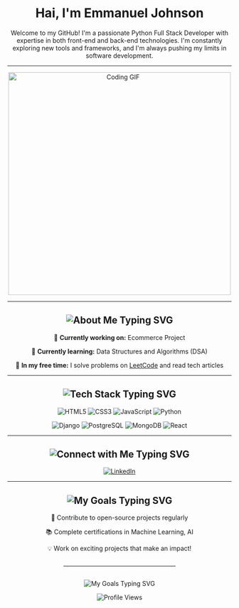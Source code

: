<div align="center">

<h1 align="center">Hai, I'm Emmanuel Johnson</h1>

<p>
  Welcome to my GitHub! I'm a passionate Python Full Stack Developer with expertise in both front-end and back-end technologies. I'm constantly exploring new tools and frameworks, and I'm always pushing my limits in software development.
</p>

---

<img src="https://i.imgur.com/Ifry5ba.gif" alt="Coding GIF" width="500"/>

---

<h2>
  <img src="https://readme-typing-svg.herokuapp.com?font=Fira+Code&pause=1000&color=2E8FF7&center=true&vCenter=true&width=435&lines=About+Me&repeat=false" alt="About Me Typing SVG" />
</h2>

<div align="center">
  <!-- Previous content remains the same -->

<div align="center">
  
🔭 **Currently working on:** Ecommerce Project
  
🌱 **Currently learning:** Data Structures and Algorithms (DSA)
  
📖 **In my free time:** I solve problems on [LeetCode](https://leetcode.com/u/emmanuel011/) and read tech articles

</div>

  <!-- Rest of the content remains the same -->
</div>

---

<h2>
  <img src="https://readme-typing-svg.herokuapp.com?font=Fira+Code&pause=1000&color=2E8FF7&center=true&vCenter=true&width=435&lines=Tech+Stack&repeat=false" alt="Tech Stack Typing SVG" />
</h2>

<p>
  <img src="https://img.shields.io/badge/HTML5-E34F26?style=for-the-badge&logo=html5&logoColor=white" alt="HTML5">
  <img src="https://img.shields.io/badge/CSS3-1572B6?style=for-the-badge&logo=css3&logoColor=white" alt="CSS3">
  <img src="https://img.shields.io/badge/JavaScript-F7DF1E?style=for-the-badge&logo=javascript&logoColor=black" alt="JavaScript">
  <img src="https://img.shields.io/badge/Python-3776AB?style=for-the-badge&logo=python&logoColor=white" alt="Python">
</p>
<p>
  <img src="https://img.shields.io/badge/Django-092E20?style=for-the-badge&logo=django&logoColor=white" alt="Django">
  <img src="https://img.shields.io/badge/PostgreSQL-4169E1?style=for-the-badge&logo=postgresql&logoColor=white" alt="PostgreSQL">
  <img src="https://img.shields.io/badge/MongoDB-47A248?style=for-the-badge&logo=mongodb&logoColor=white" alt="MongoDB">
  <img src="https://img.shields.io/badge/React-61DAFB?style=for-the-badge&logo=react&logoColor=black" alt="React">
</p>

---

<h2>
  <img src="https://readme-typing-svg.herokuapp.com?font=Fira+Code&pause=1000&color=2E8FF7&center=true&vCenter=true&width=435&lines=Connect+with+Me&repeat=false" alt="Connect with Me Typing SVG" />
</h2>

<p>
  <a href="https://www.linkedin.com/in/emmanuel-johnson-a36b6b2b3/">
    <img src="https://img.shields.io/badge/LinkedIn-0A66C2?style=for-the-badge&logo=linkedin&logoColor=white" alt="LinkedIn">
  </a>
</p>

---

<h2>
  <img src="https://readme-typing-svg.herokuapp.com?font=Fira+Code&pause=1000&color=2E8FF7&center=true&vCenter=true&width=435&lines=My+Goals&repeat=false" alt="My Goals Typing SVG" />
</h2>

<div align="center">
  
🎯 Contribute to open-source projects regularly
  
📚 Complete certifications in Machine Learning, AI
  
💡 Work on exciting projects that make an impact!

</div>

<hr style="width: 50%; margin: 30px auto;">

<img src="https://readme-typing-svg.herokuapp.com?font=Fira+Code&pause=1000&color=2E8FF7&center=true&vCenter=true&width=800&lines=Feel+free+to+explore+my+repositories;Reach+out+if+you+want+to+collaborate+or+chat+about+tech!+😊" alt="My Goals Typing SVG" />

<p>
  <img src="https://komarev.com/ghpvc/?username=emmanueljohnsonpy&color=blue&style=flat-square" alt="Profile Views" />
</p>

</div>
